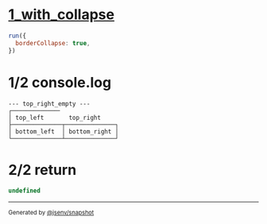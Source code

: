 # [1_with_collapse](../../border_collapse.test.mjs#L69)

```js
run({
  borderCollapse: true,
})
```

# 1/2 console.log

```console
--- top_right_empty ---
┌─────────────╴               
│ top_left       top_right    
├──────────────┬──────────────┐
│ bottom_left  │ bottom_right │
└──────────────┴──────────────┘

```

# 2/2 return

```js
undefined
```

---

<sub>
  Generated by <a href="https://github.com/jsenv/core/tree/main/packages/independent/snapshot">@jsenv/snapshot</a>
</sub>
